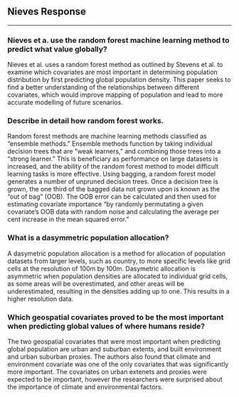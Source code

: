 ## Nieves Response

------

### Nieves et a. use the random forest machine learning method to predict what value globally?

Nieves et al. uses a random forest method as outlined by Stevens et al. to examine which covariates are most important in determining population distribution by first predicting global population density. This paper seeks to find a better understanding of the relationships between different covariates, which would improve mapping of population and lead to more accurate modelling of future scenarios. 

### Describe in detail how random forest works. 

Random forest methods are machine learning methods classified as “ensemble methods.” Ensemble methods function by taking individual decision trees that are “weak learners,” and combining those trees into a “strong learner.” This is beneficiary as performance on large datasets is increased, and the ability of the random forest method to model difficult learning tasks is more effective. Using bagging, a random forest model generates a number of unpruned decision trees.  Once a decision tree is grown, the one third of the bagged data not grown upon is known as the “out of bag” (OOB). The OOB error can be calculated and then used for estimating covariate importance “by randomly permutating a given covariate’s OOB data with random noise and calculating the average per cent increase in the mean squared error.” 

### What is a dasymmetric population allocation?

A dasymetric population allocation is a method for allocation of population datasets from larger levels, such as country, to more specific levels like grid cells at the resolution of 100m by 100m. Dasymetric allocation is asymmetric when population densities are allocated to individual grid cells, as some areas will be overestimated, and other areas will be underestimated, resulting in the densities adding up to one. This results in a higher resolution data.

### Which geospatial covariates proved to be the most important when predicting global values of where humans reside?

The two geospatial covariates that were most important when predicting global population are urban and suburban extents, and built environment and urban suburban proxies. The authors also found that climate and environment covariate was one of the only covariates that was significantly more important.  The covariates on urban extenets and proxies were expected to be important, however the researchers were surprised about the importance of climate and environmental factors.